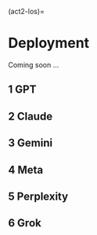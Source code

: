 (act2-los)=
# Deployment

Coming soon ...

## 1 GPT
## 2 Claude
## 3 Gemini
## 4 Meta
## 5 Perplexity
## 6 Grok